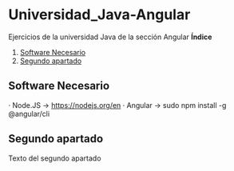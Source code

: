 # Universidad_Java-Angular
Ejercicios de la universidad Java de la sección Angular
**Índice**   
1. [Software Necesario](#id1)
2. [Segundo apartado](#id2)
## Software Necesario<a name="id1"></a>
· Node.JS -> https://nodejs.org/en
· Angular -> sudo npm install -g @angular/cli 
## Segundo apartado<a name="id2"></a>
Texto del segundo apartado
